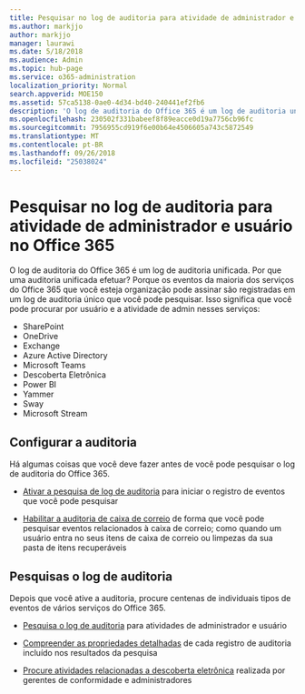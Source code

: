 ```yaml
---
title: Pesquisar no log de auditoria para atividade de administrador e usuário no Office 365
ms.author: markjjo
author: markjjo
manager: laurawi
ms.date: 5/18/2018
ms.audience: Admin
ms.topic: hub-page
ms.service: o365-administration
localization_priority: Normal
search.appverid: MOE150
ms.assetid: 57ca5138-0ae0-4d34-bd40-240441ef2fb6
description: 'O log de auditoria do Office 365 é um log de auditoria unificada. Por que uma auditoria unificada efetuar? Porque os eventos da maioria dos serviços do Office 365 que você esteja organização pode assinar são registradas em um log de auditoria único que você pode pesquisar. Isso significa que você pode procurar por usuário e a atividade de admin nesses serviços:'
ms.openlocfilehash: 230502f331babeef8f89eacce0d19a7756cb96fc
ms.sourcegitcommit: 7956955cd919f6e00b64e4506605a743c5872549
ms.translationtype: MT
ms.contentlocale: pt-BR
ms.lasthandoff: 09/26/2018
ms.locfileid: "25038024"
---
```

# <a name="search-the-audit-log-for-user-and-admin-activity-in-office-365"></a>Pesquisar no log de auditoria para atividade de administrador e usuário no Office 365

O log de auditoria do Office 365 é um log de auditoria unificada. Por que uma auditoria unificada efetuar? Porque os eventos da maioria dos serviços do Office 365 que você esteja organização pode assinar são registradas em um log de auditoria único que você pode pesquisar. Isso significa que você pode procurar por usuário e a atividade de admin nesses serviços: 
  
- SharePoint
- OneDrive
- Exchange
- Azure Active Directory
- Microsoft Teams
- Descoberta Eletrônica
- Power BI
- Yammer
- Sway
- Microsoft Stream
   
 ## <a name="set-up-auditing"></a>Configurar a auditoria
  
Há algumas coisas que você deve fazer antes de você pode pesquisar o log de auditoria do Office 365.
  
- [Ativar a pesquisa de log de auditoria](turn-audit-log-search-on-or-off.md) para iniciar o registro de eventos que você pode pesquisar 
    
- [Habilitar a auditoria de caixa de correio](enable-mailbox-auditing.md) de forma que você pode pesquisar eventos relacionados à caixa de correio; como quando um usuário entra no seus itens de caixa de correio ou limpezas da sua pasta de itens recuperáveis 
    
 ## <a name="search-the-audit-log"></a>Pesquisas o log de auditoria
  
Depois que você ative a auditoria, procure centenas de individuais tipos de eventos de vários serviços do Office 365.
  
- [Pesquisa o log de auditoria](search-the-audit-log-in-security-and-compliance.md) para atividades de administrador e usuário 
    
- [Compreender as propriedades detalhadas](detailed-properties-in-the-office-365-audit-log.md) de cada registro de auditoria incluído nos resultados da pesquisa 
    
- [Procure atividades relacionadas a descoberta eletrônica](search-for-ediscovery-activities-in-the-audit-log.md) realizada por gerentes de conformidade e administradores 
